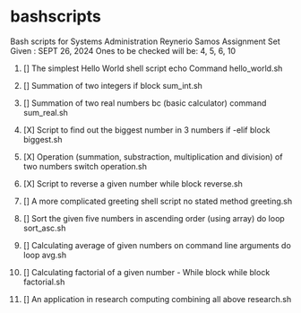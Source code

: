 # bashscripts
Bash scripts for Systems Administration
Reynerio Samos
Assignment Set Given : SEPT 26, 2024
Ones to be checked will be: 4, 5, 6, 10

1) [] The simplest Hello World shell script
    echo Command
    hello_world.sh

2) [] Summation of two integers
    if block
    sum_int.sh

3) [] Summation of two real numbers
    bc (basic calculator) command
    sum_real.sh

4) [X] Script to find out the biggest number in 3 numbers
    if -elif block
    biggest.sh

5) [X] Operation (summation, substraction, multiplication and division) of two numbers
    switch
    operation.sh

6) [X] Script to reverse a given number
    while block
    reverse.sh

7) [] A more complicated greeting shell script
    no stated method
    greeting.sh

8) [] Sort the given five numbers in ascending order (using array)
    do loop
    sort_asc.sh

9) [] Calculating average of given numbers on command line arguments
    do loop
    avg.sh

10) [] Calculating factorial of a given number - While block
    while block
    factorial.sh

11) [] An application in research computing
    combining all above
    research.sh